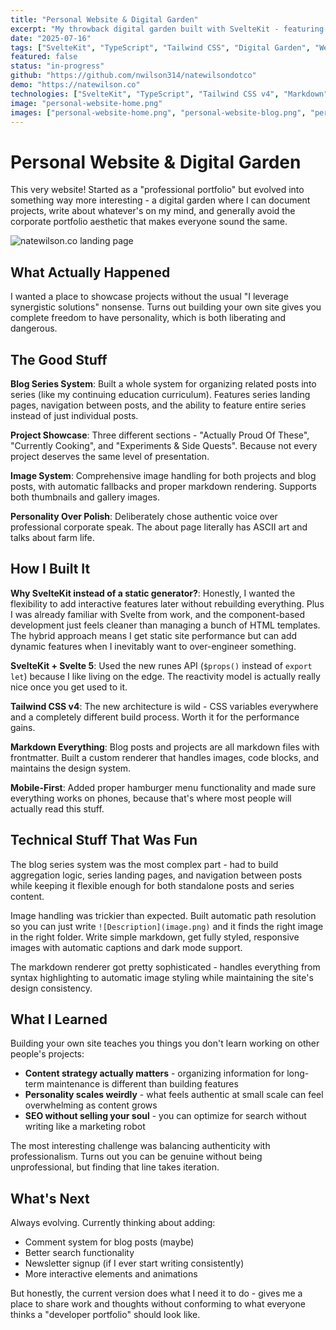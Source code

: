 ```yaml
---
title: "Personal Website & Digital Garden"
excerpt: "My throwback digital garden built with SvelteKit - featuring blog series, project showcases, and way too much personality for a portfolio site."
date: "2025-07-16"
tags: ["SvelteKit", "TypeScript", "Tailwind CSS", "Digital Garden", "Web Development"]
featured: false
status: "in-progress"
github: "https://github.com/nwilson314/natewilsondotco"
demo: "https://natewilson.co"
technologies: ["SvelteKit", "TypeScript", "Tailwind CSS v4", "Markdown"]
image: "personal-website-home.png"
images: ["personal-website-home.png", "personal-website-blog.png", "personal-website-dark.png"]
---
```


# Personal Website & Digital Garden

This very website! Started as a "professional portfolio" but evolved into something way more interesting - a digital garden where I can document projects, write about whatever's on my mind, and generally avoid the corporate portfolio aesthetic that makes everyone sound the same.

![natewilson.co landing page](personal_site_landing.png)

## What Actually Happened

I wanted a place to showcase projects without the usual "I leverage synergistic solutions" nonsense. Turns out building your own site gives you complete freedom to have personality, which is both liberating and dangerous.

## The Good Stuff

**Blog Series System**: Built a whole system for organizing related posts into series (like my continuing education curriculum). Features series landing pages, navigation between posts, and the ability to feature entire series instead of just individual posts.

**Project Showcase**: Three different sections - "Actually Proud Of These", "Currently Cooking", and "Experiments & Side Quests". Because not every project deserves the same level of presentation.

**Image System**: Comprehensive image handling for both projects and blog posts, with automatic fallbacks and proper markdown rendering. Supports both thumbnails and gallery images.

**Personality Over Polish**: Deliberately chose authentic voice over professional corporate speak. The about page literally has ASCII art and talks about farm life.

## How I Built It

**Why SvelteKit instead of a static generator?**: Honestly, I wanted the flexibility to add interactive features later without rebuilding everything. Plus I was already familiar with Svelte from work, and the component-based development just feels cleaner than managing a bunch of HTML templates. The hybrid approach means I get static site performance but can add dynamic features when I inevitably want to over-engineer something.

**SvelteKit + Svelte 5**: Used the new runes API (`$props()` instead of `export let`) because I like living on the edge. The reactivity model is actually really nice once you get used to it.

**Tailwind CSS v4**: The new architecture is wild - CSS variables everywhere and a completely different build process. Worth it for the performance gains.

**Markdown Everything**: Blog posts and projects are all markdown files with frontmatter. Built a custom renderer that handles images, code blocks, and maintains the design system.

**Mobile-First**: Added proper hamburger menu functionality and made sure everything works on phones, because that's where most people will actually read this stuff.

## Technical Stuff That Was Fun

The blog series system was the most complex part - had to build aggregation logic, series landing pages, and navigation between posts while keeping it flexible enough for both standalone posts and series content.

Image handling was trickier than expected. Built automatic path resolution so you can just write `![Description](image.png)` and it finds the right image in the right folder. Write simple markdown, get fully styled, responsive images with automatic captions and dark mode support.

The markdown renderer got pretty sophisticated - handles everything from syntax highlighting to automatic image styling while maintaining the site's design consistency.

## What I Learned

Building your own site teaches you things you don't learn working on other people's projects:

- **Content strategy actually matters** - organizing information for long-term maintenance is different than building features
- **Personality scales weirdly** - what feels authentic at small scale can feel overwhelming as content grows
- **SEO without selling your soul** - you can optimize for search without writing like a marketing robot

The most interesting challenge was balancing authenticity with professionalism. Turns out you can be genuine without being unprofessional, but finding that line takes iteration.

## What's Next

Always evolving. Currently thinking about adding:
- Comment system for blog posts (maybe)
- Better search functionality
- Newsletter signup (if I ever start writing consistently)
- More interactive elements and animations

But honestly, the current version does what I need it to do - gives me a place to share work and thoughts without conforming to what everyone thinks a "developer portfolio" should look like.